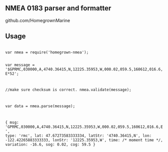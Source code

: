 NMEA 0183 parser and formatter
----
github.com/HomegrownMarine


Usage
-----

<code>
var nmea = require('homegrown-nmea');

var message = '$GPRMC,030000,A,4740.36415,N,12225.35953,W,000.02,059.5,160612,016.6,E*52';

//make sure checksum is correct.
nmea.validate(message);


var data = nmea.parse(message);

{ msg: 'GPRMC,030000,A,4740.36415,N,12225.35953,W,000.02,059.5,160612,016.6,E',
  type: 'rmc',
  lat: 47.67273583333334,
  latStr: '4740.36415,N',
  lon: -122.42265883333333,
  lonStr: '12225.35953,W',
  time: /* moment time */,
  variation: -16.6,
  sog: 0.02,
  cog: 59.5 }

</code>